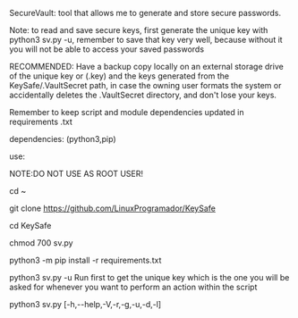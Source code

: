 SecureVault: tool that allows me to generate and store secure passwords.

Note: to read and save secure keys, 
first generate the unique key with python3 sv.py -u, 
remember to save that key very well, 
because without it you will not be able to access your saved passwords

RECOMMENDED: Have a backup copy locally on an external storage drive of the unique key or (.key) and the keys generated from the KeySafe/.VaultSecret path, in case the owning user formats the system or accidentally deletes the .VaultSecret directory, and don't lose your keys.

Remember to keep script and module dependencies updated in requirements .txt

dependencies: (python3,pip) 

use: 

NOTE:DO NOT USE AS ROOT USER!

cd ~ 

git clone https://github.com/LinuxProgramador/KeySafe

cd KeySafe 

chmod 700 sv.py 

python3 -m pip install -r requirements.txt 

python3 sv.py -u   Run first to get the unique key which is the one you will be asked for whenever you want to perform an action within the script 

python3 sv.py [-h,--help,-V,-r,-g,-u,-d,-l]
